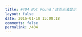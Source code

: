 ```yaml
---
title: #404 Not Found：该页无法显示
layout: false
date: 2016-01-18 15:08:18
comments: false
permalink: /404
---
```

    
<!DOCTYPE html>
<html>
  <head>
     <meta charset="UTF-8" />
     <title>404</title>  
  </head>
    <body>
     <script type="text/javascript" src="http://www.qq.com/404/search_children.js" homePageName="返回首页" homePageUrl="https://blog.seirhsiao.com"></script>
</body>
</html>